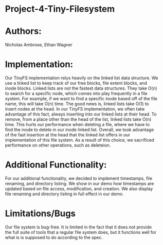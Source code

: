 # Project-4-Tiny-Filesystem

# Authors:
Nicholas Ambrose, Ethan Wagner


# Implementation:
Our TinyFS implementation relys heavily on the linked list data structure. We use a linked list to keep 
track of our free blocks, file extent blocks, and inode blocks. Linked lists are not the fastest data
structures. They take O(n) to search for a specific node, which comes into play frequently in a file
system. For example, if we want to find a specific inode based off of the file name, this will take 
O(n) time. The good news is, linked lists take O(1) to insert nodes at the head. In our TinyFS 
implementation, we often take advantage of this fact, always inserting into our linked lists
at their head. To remove, from a place other than the head of the list, linked lists take O(n) time.
This hurts our performance when deleting a file, where we have to find the inode to delete in our 
inode linked list. Overall, we took advantage of the fast insertion at the head that the linked 
list offers in our implementation of this file system. As a result of this choice, we sacrificed
performance on other operations, such as deleteion. 

# Additional Functionality:
For our additional functionality, we decided to implement timestamps, file renaming, and directory listing.
We show in our demo how timestamps are updated based on file access, modification, and creation. We also
display file renaming and directory listing in full effect in our demo. 

# Limitations/Bugs
Our file system is bug-free. It is limited in the fact that it does not provide the full suite of tools
that a regular file system does, but it functions well for what is is supposed to do according to the spec. 
